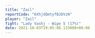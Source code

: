 ```yaml
---
title: "Zail"
reportCode: "6XhjdQmtyfBJDVzN"
player: "Zail"
fight: "Lady Vashj - Wipe 5 (17%)"
date: 2021-10-03T19:05:08.133000+00:00
---
```

